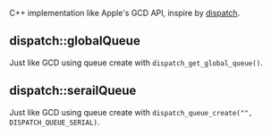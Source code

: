 C++ implementation like Apple's GCD API, inspire by [dispatch](https://github.com/nut-code-monkey/dispatch).

## dispatch::globalQueue

Just like GCD using queue create with `dispatch_get_global_queue()`.

## dispatch::serailQueue

Just like GCD using queue create with `dispatch_queue_create("", DISPATCH_QUEUE_SERIAL)`.




